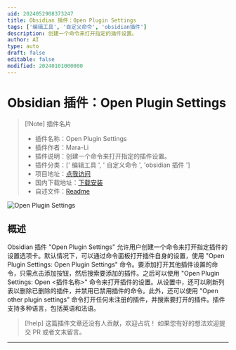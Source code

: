 ```yaml
---
uid: 2024052908373247
title: Obsidian 插件：Open Plugin Settings
tags: ['编辑工具', '自定义命令', 'obsidian插件']
description: 创建一个命令来打开指定的插件设置。
author: AI
type: auto
draft: false
editable: false
modified: 20240101000000
---
```


# Obsidian 插件：Open Plugin Settings

> [!Note] 插件名片
> - 插件名称：Open Plugin Settings
> - 插件作者：Mara-Li
> - 插件说明：创建一个命令来打开指定的插件设置。
> - 插件分类：[' 编辑工具 ', ' 自定义命令 ', 'obsidian 插件 ']
> - 项目地址：[点我访问](https://github.com/lisandra-dev/open-plugin-settings-commands)
> - 国内下载地址：[下载安装](https://pkmer.cn/products/plugin/pluginMarket/?open-plugin-settings)
> - 自述文件：[Readme](https://ghproxy.net/https://raw.githubusercontent.com/Mara-Li/obsidian-open-settings/master/README.md)

![Open Plugin Settings](https://cdn.pkmer.cn/covers/open-plugin-settings.gif!pkmer)

## 概述

Obsidian 插件 "Open Plugin Settings" 允许用户创建一个命令来打开指定插件的设置选项卡。默认情况下，可以通过命令面板打开插件自身的设置，使用 "Open Plugin Settings: Open Plugin Settings" 命令。要添加打开其他插件设置的命令，只需点击添加按钮，然后搜索要添加的插件。之后可以使用 "Open Plugin Settings: Open <插件名称>" 命令来打开插件的设置。从设置中，还可以刷新列表以删除已删除的插件，并禁用已禁用插件的命令。此外，还可以使用 "Open other plugin settings" 命令打开任何未注册的插件，并搜索要打开的插件。插件支持多种语言，包括英语和法语。

> [!help]
> 这篇插件文章还没有人贡献，欢迎占坑！
> 如果您有好的想法欢迎提交 PR 或者文末留言。

---



